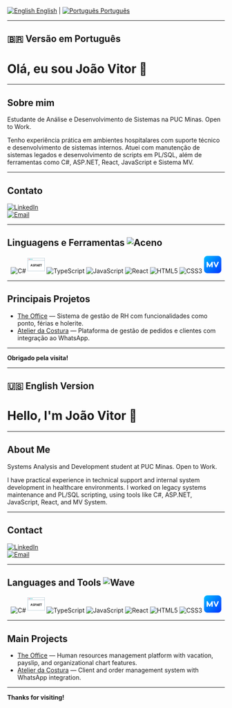 <!-- Selector de idioma -->
[<img src="https://cdn-icons-png.flaticon.com/16/555/555526.png" alt="English" /> English](#english-version) | 
[<img src="https://cdn-icons-png.flaticon.com/16/197/197386.png" alt="Português" /> Português](#versão-em-português)

---

## 🇧🇷 Versão em Português

# Olá, eu sou João Vitor 👋

---

## Sobre mim

Estudante de Análise e Desenvolvimento de Sistemas na PUC Minas. Open to Work.

Tenho experiência prática em ambientes hospitalares com suporte técnico e desenvolvimento de sistemas internos. Atuei com manutenção de sistemas legados e desenvolvimento de scripts em PL/SQL, além de ferramentas como C#, ASP.NET, React, JavaScript e Sistema MV.

---

## Contato

[![LinkedIn](https://img.shields.io/badge/LinkedIn-0077B5?style=flat&logo=linkedin&logoColor=white)](https://www.linkedin.com/in/jo%C3%A3o-vitor-almeida-059486218/)  
[![Email](https://img.shields.io/badge/Email-D14836?style=flat&logo=gmail&logoColor=white)](mailto:joaoalmei.dev@gmail.com)

---

## Linguagens e Ferramentas <img src="https://media.giphy.com/media/hvRJCLFzcasrR4ia7z/giphy.gif" width="20" alt="Aceno" />

<p align="center">
  <img alt="C#" src="https://cdn.jsdelivr.net/gh/devicons/devicon/icons/csharp/csharp-original.svg" width="40" height="40"/>
  <img alt="ASP.NET" src="./assets/web.png" width="40" height="40" />
  <img alt="TypeScript" src="https://cdn.jsdelivr.net/gh/devicons/devicon/icons/typescript/typescript-original.svg" width="40" height="40"/>
  <img alt="JavaScript" src="https://cdn.jsdelivr.net/gh/devicons/devicon/icons/javascript/javascript-original.svg" width="40" height="40"/>
  <img alt="React" src="https://cdn.jsdelivr.net/gh/devicons/devicon/icons/react/react-original.svg" width="40" height="40"/>
  <img alt="HTML5" src="https://cdn.jsdelivr.net/gh/devicons/devicon/icons/html5/html5-original.svg" width="40" height="40"/>
  <img alt="CSS3" src="https://cdn.jsdelivr.net/gh/devicons/devicon/icons/css3/css3-original.svg" width="40" height="40"/>
  <img alt="Sistema MV" src="./assets/maldives.png" width="40" height="40" />
</p>

---

## Principais Projetos

- [The Office](https://github.com/joaoalmei/pmv-ads-2024-2-e4-proj-infra-t5-the-office-1) — Sistema de gestão de RH com funcionalidades como ponto, férias e holerite.
- [Atelier da Costura](https://github.com/ICEI-PUC-Minas-PMV-ADS/pmv-ads-2025-1-e5-proj-empext-t5-atelier-da-costura) — Plataforma de gestão de pedidos e clientes com integração ao WhatsApp.

---

**Obrigado pela visita!**

---

## 🇺🇸 English Version

# Hello, I'm João Vitor 👋

---

## About Me

Systems Analysis and Development student at PUC Minas. Open to Work.

I have practical experience in technical support and internal system development in healthcare environments. I worked on legacy systems maintenance and PL/SQL scripting, using tools like C#, ASP.NET, JavaScript, React, and MV System.

---

## Contact

[![LinkedIn](https://img.shields.io/badge/LinkedIn-0077B5?style=flat&logo=linkedin&logoColor=white)](https://www.linkedin.com/in/jo%C3%A3o-vitor-almeida-059486218/)  
[![Email](https://img.shields.io/badge/Email-D14836?style=flat&logo=gmail&logoColor=white)](mailto:joaoalmei.dev@gmail.com)

---

## Languages and Tools <img src="https://media.giphy.com/media/hvRJCLFzcasrR4ia7z/giphy.gif" width="20" alt="Wave" />

<p align="center">
  <img alt="C#" src="https://cdn.jsdelivr.net/gh/devicons/devicon/icons/csharp/csharp-original.svg" width="40" height="40"/>
  <img alt="ASP.NET" src="./assets/web.png" width="40" height="40" />
  <img alt="TypeScript" src="https://cdn.jsdelivr.net/gh/devicons/devicon/icons/typescript/typescript-original.svg" width="40" height="40"/>
  <img alt="JavaScript" src="https://cdn.jsdelivr.net/gh/devicons/devicon/icons/javascript/javascript-original.svg" width="40" height="40"/>
  <img alt="React" src="https://cdn.jsdelivr.net/gh/devicons/devicon/icons/react/react-original.svg" width="40" height="40"/>
  <img alt="HTML5" src="https://cdn.jsdelivr.net/gh/devicons/devicon/icons/html5/html5-original.svg" width="40" height="40"/>
  <img alt="CSS3" src="https://cdn.jsdelivr.net/gh/devicons/devicon/icons/css3/css3-original.svg" width="40" height="40"/>
  <img alt="MV System" src="./assets/maldives.png" width="40" height="40" />
</p>

---

## Main Projects

- [The Office](https://github.com/joaoalmei/pmv-ads-2024-2-e4-proj-infra-t5-the-office-1) — Human resources management platform with vacation, payslip, and organizational chart features.
- [Atelier da Costura](https://github.com/ICEI-PUC-Minas-PMV-ADS/pmv-ads-2025-1-e5-proj-empext-t5-atelier-da-costura) — Client and order management system with WhatsApp integration.

---

**Thanks for visiting!**
